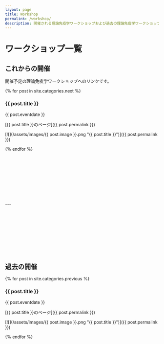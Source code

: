 ```yaml
---
layout: page
title: Workshop
permalink: /workshop/
description: 開催される理論免疫学ワークショップおよび過去の理論免疫学ワークショップの一覧です。
---
```


# ワークショップ一覧
## これからの開催
開催予定の理論免疫学ワークショップへのリンクです。

{% for post in site.categories.next %}
### {{ post.title }}

{{ post.eventdate }}

[{{ post.title }}のページ]({{ post.permalink }})

[![](/assets/images/{{ post.image }}.png "{{ post.title }}")]({{ post.permalink }})

{% endfor %}

<div style="height: 150px"></div>
---
<div style="height: 150px"></div>


## 過去の開催

{% for post in site.categories.previous %}
### {{ post.title }}

{{ post.eventdate }}

[{{ post.title }}のページ]({{ post.permalink }})

[![](/assets/images/{{ post.image }}.png "{{ post.title }}")]({{ post.permalink }})

{% endfor %}
